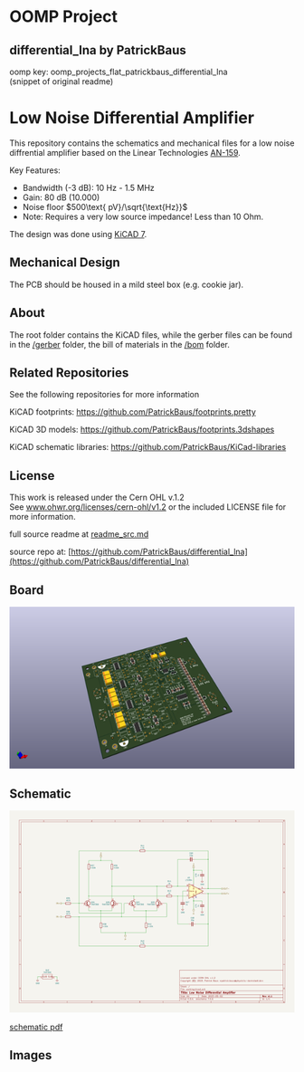 # OOMP Project  
## differential_lna  by PatrickBaus  
  
oomp key: oomp_projects_flat_patrickbaus_differential_lna  
(snippet of original readme)  
  
Low Noise Differential Amplifier  
===================  
  
This repository contains the schematics and mechanical files for a low noise diffrential amplifier based on the Linear Technologies [AN-159](https://www.analog.com/media/en/technical-documentation/app-notes/an-159.pdf).  
  
Key Features:  
 * Bandwidth (-3 dB): 10 Hz - 1.5 MHz  
 * Gain: 80 dB (10.000)  
 * Noise floor $500\text{ pV}/\sqrt{\text{Hz}}$  
 * Note: Requires a very low source impedance! Less than 10 Ohm.  
  
The design was done using [KiCAD 7](https://www.kicad.org/).  
  
Mechanical Design  
------------------------------  
The PCB should be housed in a mild steel box (e.g. cookie jar).  
  
About  
-----  
  
The root folder contains the KiCAD files, while the gerber files can be found in the [/gerber](gerber/) folder, the bill of materials in the [/bom](bom/) folder.  
  
Related Repositories  
--------------------  
  
See the following repositories for more information  
  
KiCAD footprints: https://github.com/PatrickBaus/footprints.pretty  
  
KiCAD 3D models: https://github.com/PatrickBaus/footprints.3dshapes  
  
KiCAD schematic libraries: https://github.com/PatrickBaus/KiCad-libraries  
  
License  
-------  
  
This work is released under the Cern OHL v.1.2  
See www.ohwr.org/licenses/cern-ohl/v1.2 or the included LICENSE file for more information.  
  
  full source readme at [readme_src.md](readme_src.md)  
  
source repo at: [https://github.com/PatrickBaus/differential_lna](https://github.com/PatrickBaus/differential_lna)  
## Board  
  
[![working_3d.png](working_3d_600.png)](working_3d.png)  
## Schematic  
  
[![working_schematic.png](working_schematic_600.png)](working_schematic.png)  
  
[schematic pdf](working_schematic.pdf)  
## Images  
